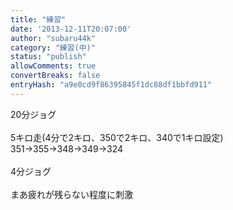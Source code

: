 ```yaml
---
title: "練習"
date: '2013-12-11T20:07:00'
author: "subaru44k"
category: "練習(中)"
status: "publish"
allowComments: true
convertBreaks: false
entryHash: "a9e0cd9f86395845f1dc88df1bbfd911"
---
```

20分ジョグ<br>
<br>
5キロ走(4分で2キロ、350で2キロ、340で1キロ設定)<br>
351→355→348→349→324<br>
<br>
4分ジョグ<br>
<br>
まあ疲れが残らない程度に刺激
